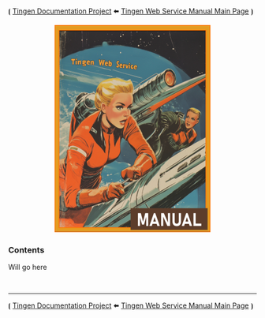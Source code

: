 <!-- u250812 -->

⦗ [Tingen Documentation Project](../../README.md) 🠬 [Tingen Web Service Manual Main Page](../README.md) ⦘

<div align="center">

  ![logo](/.github/img/logo/man/TngnDocProj-TngnWsvcMan-316x420.png)

</div>

### Contents

Will go here


<br>

***

⦗ [Tingen Documentation Project](../../README.md) 🠬 [Tingen Web Service Manual Main Page](../README.md) ⦘
